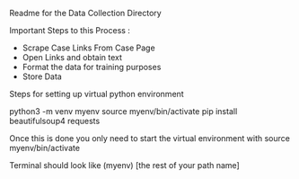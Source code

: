 Readme for the Data Collection Directory

Important Steps to this Process :

* Scrape Case Links From Case Page 
* Open Links and obtain text
* Format the data for training purposes 
* Store Data 

Steps for setting up virtual python environment 

python3 -m venv myenv
source myenv/bin/activate
pip install beautifulsoup4 requests

Once this is done you only need to start the virtual environment with
source myenv/bin/activate

Terminal should look like 
(myenv) [the rest of your path name]
